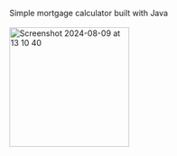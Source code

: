 Simple mortgage calculator built with Java
<br />
<br />
<img width="212" alt="Screenshot 2024-08-09 at 13 10 40" src="https://github.com/user-attachments/assets/115060d1-9574-45d1-bd16-8516fd963e24">
